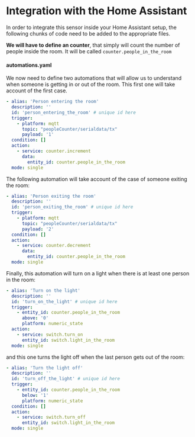 # Integration with the Home Assistant

In order to integrate this sensor inside your Home Assistant setup, the following chunks of code need to be added to the appropriate files.

**We will have to define an counter**, that simply will count the number of people inside the room. It will be called `counter.people_in_the_room`


#### automations.yaml

We now need to define two automations that will allow us to understand when someone is getting in or out of the room. This first one will take account of the first case.

```yaml
- alias: 'Person entering the room'
  description: ''
  id: 'person_entering_the_room' # unique id here
  trigger:
    - platform: mqtt
      topic: "peopleCounter/serialdata/tx"
      payload: '1'
  condition: []
  action:
    - service: counter.increment
      data:
        entity_id: counter.people_in_the_room
  mode: single

```

The following automation will take account of the case of someone exiting the room:

```yaml
- alias: 'Person exiting the room'
  description: ''
  id: 'person_exiting_the_room' # unique id here
  trigger:
    - platform: mqtt
      topic: "peopleCounter/serialdata/tx"
      payload: '2'
  condition: []
  action:
    - service: counter.decrement
      data:
        entity_id: counter.people_in_the_room
  mode: single

```


Finally, this automation will turn on a light when there is at least one person in the room:

```yaml
- alias: 'Turn on the light'
  description: ''
  id: 'turn_on_the_light' # unique id here
  trigger:
    - entity_id: counter.people_in_the_room
      above: '0'
      platform: numeric_state
  action:
    - service: switch.turn_on
      entity_id: switch.light_in_the_room
  mode: single
```

and this one turns the light off when the last person gets out of the room:

```yaml
- alias: 'Turn the light off'
  description: ''
  id: 'turn_off_the_light' # unique id here
  trigger:
    - entity_id: counter.people_in_the_room
      below: '1'
      platform: numeric_state
  condition: []
  action:
    - service: switch.turn_off
      entity_id: switch.light_in_the_room
  mode: single

```

